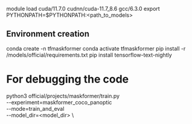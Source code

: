 
module load cuda/11.7.0 cudnn/cuda-11.7_8.6 gcc/6.3.0
export PYTHONPATH=$PYTHONPATH:<path_to_models>
## Environment creation 
conda create -n tfmaskformer
conda activate tfmaskformer
pip install -r /models/official/requirements.txt
pip install tensorflow-text-nightly

# For debugging the code
python3 official/projects/maskformer/train.py \
  --experiment=maskformer_coco_panoptic \
  --mode=train_and_eval \
  --model_dir=<model_dir> \